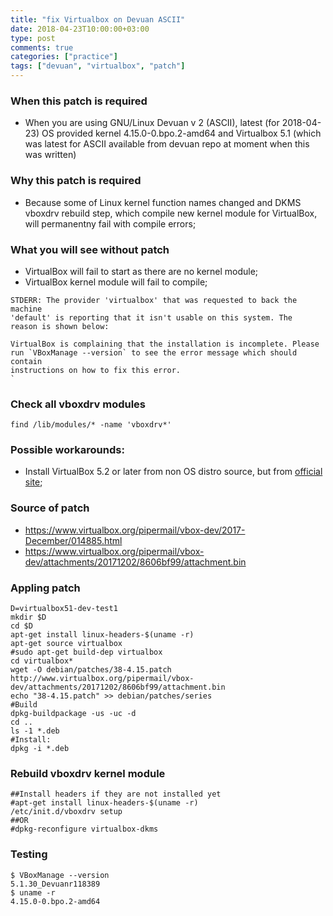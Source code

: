 ```yaml
---
title: "fix Virtualbox on Devuan ASCII"
date: 2018-04-23T10:00:00+03:00
type: post
comments: true
categories: ["practice"]
tags: ["devuan", "virtualbox", "patch"]
---
```


### When this patch is required

* When you are using GNU/Linux Devuan v 2 (ASCII), latest (for 2018-04-23) OS provided kernel 4.15.0-0.bpo.2-amd64 and Virtualbox 5.1 (which was latest for ASCII available from devuan repo at moment when this was written)

### Why this patch is required

* Because some of Linux kernel function names changed and DKMS vboxdrv rebuild step, which compile new kernel module for VirtualBox, will permanentny fail with compile errors;

### What you will see without patch

* VirtualBox will fail to start as there are no kernel module;
* VirtualBox kernel module will fail to compile;

```
STDERR: The provider 'virtualbox' that was requested to back the machine
'default' is reporting that it isn't usable on this system. The
reason is shown below:

VirtualBox is complaining that the installation is incomplete. Please
run `VBoxManage --version` to see the error message which should contain
instructions on how to fix this error.
`
```

### Check all vboxdrv modules

```
find /lib/modules/* -name 'vboxdrv*'
```


### Possible workarounds:

* Install VirtualBox 5.2 or later from non OS distro source, but from [official site](https://www.virtualbox.org/wiki/Linux_Downloads);

### Source of patch

* https://www.virtualbox.org/pipermail/vbox-dev/2017-December/014885.html
* https://www.virtualbox.org/pipermail/vbox-dev/attachments/20171202/8606bf99/attachment.bin

### Appling patch

```
D=virtualbox51-dev-test1
mkdir $D
cd $D
apt-get install linux-headers-$(uname -r)
apt-get source virtualbox
#sudo apt-get build-dep virtualbox
cd virtualbox*
wget -O debian/patches/38-4.15.patch http://www.virtualbox.org/pipermail/vbox-dev/attachments/20171202/8606bf99/attachment.bin
echo "38-4.15.patch" >> debian/patches/series
#Build
dpkg-buildpackage -us -uc -d
cd ..
ls -1 *.deb
#Install:
dpkg -i *.deb
```

### Rebuild vboxdrv kernel module

```
##Install headers if they are not installed yet
#apt-get install linux-headers-$(uname -r)
/etc/init.d/vboxdrv setup
##OR 
#dpkg-reconfigure virtualbox-dkms
```

### Testing

```
$ VBoxManage --version
5.1.30_Devuanr118389
$ uname -r
4.15.0-0.bpo.2-amd64
```

